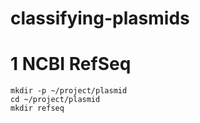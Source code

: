 # classifying-plasmids
# 1 NCBI RefSeq
```
mkdir -p ~/project/plasmid
cd ~/project/plasmid
mkdir refseq 